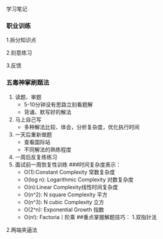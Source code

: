 学习笔记
### 职业训练
1.拆分知识点

2.刻意练习

3.反馈
### 五毒神掌刷题法
1. 读题、审题
    * 5-10分钟没有思路立刻看题解
    * 背诵、默写好的解法
2. 马上自己写
    * 多种解法比较、体会，分析复杂度，优化执行时间
3. 一天后重新做题
    * 查看国际站
    * 不同解法的熟练程度
4. 一周后反复练练习
5. 面试前一周恢复性训练
###时间复杂度表示：
   * O(1):Constant Complexity 常数复杂度
   * O(log n): Logarithmic Complexity 对数复杂度
   * O(n):Linear Complexity线性时间复杂度
   * O(n^2): N square Complexity 平方
   * O(n^3): N cubic Complexity 立方
   * O(2^n): Exponential Growth 指数
   * O(n!): Factoria丨阶乘
##重点掌握解题技巧：
1.双指针法

2.两端夹逼法
